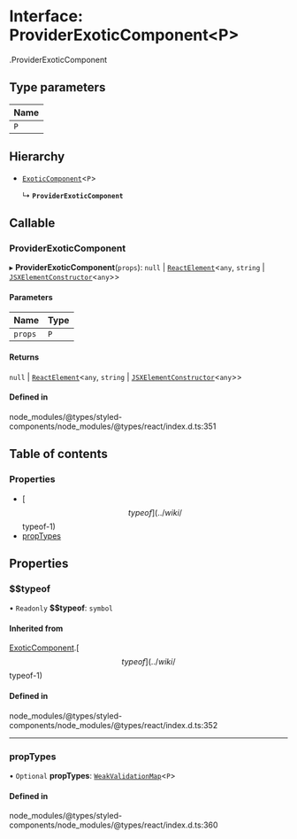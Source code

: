 # Interface: ProviderExoticComponent<P\>

[<internal>](../wiki/%3Cinternal%3E).ProviderExoticComponent

## Type parameters

| Name |
| :------ |
| `P` |

## Hierarchy

- [`ExoticComponent`](../wiki/%3Cinternal%3E.ExoticComponent)<`P`\>

  ↳ **`ProviderExoticComponent`**

## Callable

### ProviderExoticComponent

▸ **ProviderExoticComponent**(`props`): ``null`` \| [`ReactElement`](../wiki/%3Cinternal%3E.ReactElement)<`any`, `string` \| [`JSXElementConstructor`](../wiki/%3Cinternal%3E#jsxelementconstructor-1)<`any`\>\>

#### Parameters

| Name | Type |
| :------ | :------ |
| `props` | `P` |

#### Returns

``null`` \| [`ReactElement`](../wiki/%3Cinternal%3E.ReactElement)<`any`, `string` \| [`JSXElementConstructor`](../wiki/%3Cinternal%3E#jsxelementconstructor-1)<`any`\>\>

#### Defined in

node_modules/@types/styled-components/node_modules/@types/react/index.d.ts:351

## Table of contents

### Properties

- [$$typeof](../wiki/%3Cinternal%3E.ProviderExoticComponent#$$typeof-1)
- [propTypes](../wiki/%3Cinternal%3E.ProviderExoticComponent#proptypes-1)

## Properties

### $$typeof

• `Readonly` **$$typeof**: `symbol`

#### Inherited from

[ExoticComponent](../wiki/%3Cinternal%3E.ExoticComponent).[$$typeof](../wiki/%3Cinternal%3E.ExoticComponent#$$typeof-1)

#### Defined in

node_modules/@types/styled-components/node_modules/@types/react/index.d.ts:352

___

### propTypes

• `Optional` **propTypes**: [`WeakValidationMap`](../wiki/%3Cinternal%3E#weakvalidationmap-1)<`P`\>

#### Defined in

node_modules/@types/styled-components/node_modules/@types/react/index.d.ts:360
